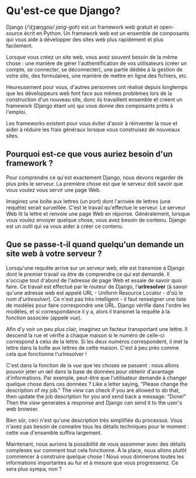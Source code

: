# Qu'est-ce que Django?

Django (*/ˈdʒæŋɡoʊ/ jang-goh*) est un framework web gratuit et open-source écrit en Python. Un framework web est un ensemble de composants qui vous aide à développer des sites web plus rapidement et plus facilement.

Lorsque vous créez un site web, vous avez souvent besoin de la même chose : une manière de gérer l'authentification de vos utilisateurs (créer un compte, se connecter, se déconnecter), une partie dédiée à la gestion de votre site, des formulaires, une manière de mettre en ligne des fichiers, etc.

Heureusement pour vous, d'autres personnes ont réalisé depuis longtemps que les développeurs web font face aux mêmes problèmes lors de la construction d'un nouveau site, donc ils travaillent ensemble et créent un framework (Django étant un) qui vous donne des composants prêts à l'emploi.

Les frameworks existent pour vous éviter d'avoir à réinventer la roue et aider à réduire les frais généraux lorsque vous construisez de nouveaux sites.

## Pourquoi est-ce que vous auriez besoin d'un framework ?

Pour comprendre ce qu'est exactement Django, nous devons regarder de plus près le serveur. La première chose est que le serveur doit savoir que vous voulez vous servir une page Web.

Imaginez une boîte aux lettres (un port) dont l'arrivée de lettres (une requête) serait surveillée. C'est le travail qu'effectue le serveur. Le serveur Web lit la lettre et renvoie une page Web en réponse. Généralement, lorsque vous voulez envoyer quelque chose, vous avez besoin de contenu. Django est un outil qui va vous aider à créer ce contenu.

## Que se passe-t-il quand quelqu'un demande un site web à votre serveur ?

Lorsqu'une requête arrive sur un serveur web, elle est transmise à Django dont le premier travail va être de comprendre ce qui est demandé. Il s'occupe tout d'abord de l'adresse de page Web et essaie de savoir quoi faire. Ce travail est effectué par le routeur de Django, l'**urlresolver** (à savoir qu'une adresse web est appelé URL - Uniform Resource Locator - d'où le nom d'*urlresolver*). Ce n'est pas très intelligent - il faut renseigner une liste de modèles pour faire correspondre une URL. Django vérifie dans l'ordre les modèles, et si correspondance il y a, alors il transmet la requête à la fonction associée (appelé *vue*).

Afin d'y voir un peu plus clair, imaginez un facteur transportant une lettre. Il descend la rue et vérifie à chaque maison si le numéro de celle-ci correspond à celui de la lettre. Si les deux numéros correspondent, il met la lettre dans la boîte aux lettres de cette maison. C'est à peu près comme cela que fonctionne l'urlresolver !

C'est dans la fonction de la *vue* que les choses se passent : nous allons pouvoir jeter un œil dans la base de données pour obtenir d'avantage d'informations. Par exemple, peut-être que l'utilisateur demande à changer quelque chose dans ces données ? Like a letter saying, "Please change the description of my job." The *view* can check if you are allowed to do that, then update the job description for you and send back a message: "Done!" Then the *view* generates a response and Django can send it to the user's web browser.

Bien sûr, ceci n'est qu'une description très simplifiée du processus. Vous n'avez pas besoin de connaitre tous les détails techniques pour le moment : cette vue d'ensemble suffira largement.

Maintenant, nous aurions la possibilité de vous assommer avec des détails complexes sur comment tout cela fonctionne. À la place, nous allons plutôt commencer à construire quelque chose ! Nous vous donnerons toutes les informations importantes au fur et à mesure que vous progresserez. Ce sera plus sympa, non ?